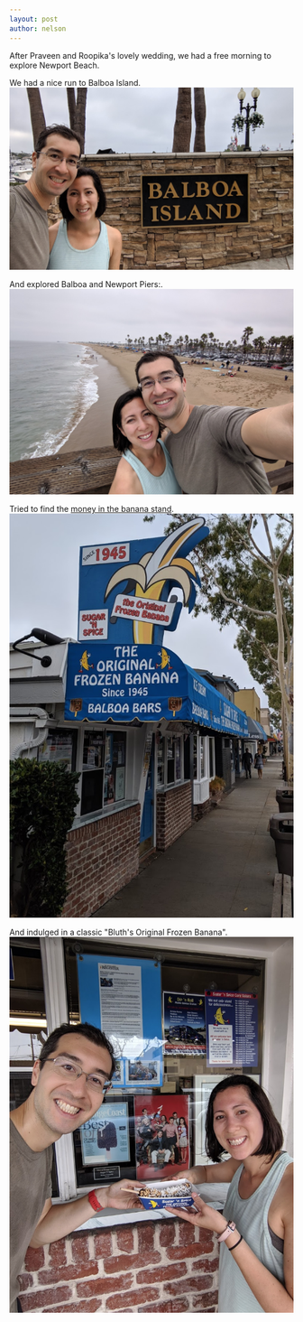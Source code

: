 ```yaml
---
layout: post
author: nelson
---
```


After Praveen and Roopika's lovely wedding, we had a free morning to explore Newport Beach.

We had a nice run to Balboa Island.
![](/assets/images/3.png)

And explored Balboa and Newport Piers:.
![](/assets/images/4.png)

Tried to find the [money in the banana stand](https://www.rollingstone.com/tv/tv-lists/arrested-development-the-funniest-running-jokes-48542/the-banana-stand-46247/).
![](/assets/images/2.png)

And indulged in a classic "Bluth's Original Frozen Banana".
![](/assets/images/1.png)
